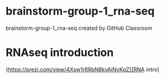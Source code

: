 # brainstorm-group-1_rna-seq
brainstorm-group-1_rna-seq created by GitHub Classroom

# RNAseq introduction
{https://prezi.com/view/4Xsw1r6RbN8kvAiNyKqZ}[RNA intro]

